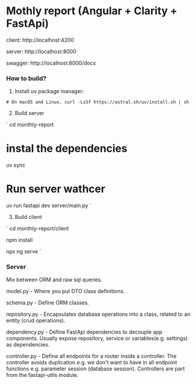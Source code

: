 # Mothly report (Angular + Clarity + FastApi)

client:
http://localhost:4200

server:
http://localhost:8000

swagger:
http://localhost:8000/docs

### How to build?

1. Install uv package manager:

`# On macOS and Linux.
curl -LsSf https://astral.sh/uv/install.sh | sh`

2. Build server

`
cd monthly-report

# instal the dependencies
uv sync 

# Run server wathcer
uv run fastapi dev server/main.py
`

3. Build client

`
cd monthly-report/client

npm install

npx ng serve
`

### Server

Mix between ORM and raw sql queries.

model.py - Where you put DTO class definitions.

schema.py - Define ORM classes.

repository.py - Encapsulates database operations into a class, related to an entity
(crud operations).

dependency.py - Define FastApi dependencies to decouple app components. Usually expose
repository, service or variables(e.g. settings) as dependencies.

controller.py - Define all endpoints for a router inside a controller. The controller
avoids duplication e.g. we don't want to have in all endpoint functions e.g. parameter session 
(database session). Controllers are part from the fastapi-utils module.

